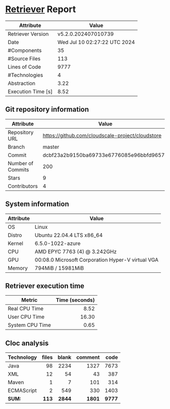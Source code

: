 # [Retriever](https://github.com/PalladioSimulator/Palladio-ReverseEngineering-Retriever) Report
| Attribute          | Value |
| ------------------ | ----- |
| Retriever Version  | v5.2.0.202407010739 |
| Date               | Wed Jul 10 02:27:22 UTC 2024 |
| #Components        | 35 |
| #Source Files      | 113 |
| Lines of Code      | 9777 |
| #Technologies      | 4 |
| Abstraction        | 3.22 |
| Execution Time [s] | 8.52 |

## Git repository information
|      Attribute    | Value |
| ----------------- | ----- |
| Repository URL    | https://github.com/cloudscale-project/cloudstore |
| Branch            | master |
| Commit            | dcbf23a2b9150ba69733e6776085e96bbfd96572 |
| Number of Commits | 200 |
| Stars             | 9 |
| Contributors      | 4 |


## System information
| Attribute | Value |
| --------- | ----- |
| OS | Linux  |
| Distro | Ubuntu 22.04.4 LTS x86_64  |
| Kernel | 6.5.0-1022-azure  |
| CPU | AMD EPYC 7763 (4) @ 3.242GHz  |
| GPU | 00:08.0 Microsoft Corporation Hyper-V virtual VGA  |
| Memory | 794MiB / 15981MiB  |

## Retriever execution time
| Metric | Time (seconds) |
| --- | ---: |
| Real CPU Time | 8.52 |
| User CPU Time | 16.30 |
| System CPU Time | 0.65 |
<!--
Explainations:
- __Real CPU Time__: actual time the command has run (can be less than total time spent in user and system mode for multi-threaded processes)
- __User CPU Time__: time the command has spent running in user mode
- __System CPU Time__: time the command has spent running in system or kernel mode
-->

## Cloc analysis

<!-- github.com/AlDanial/cloc v 1.90  T=0.29 s (455.6 files/s, 78496.4 lines/s) -->

|Technology|files|blank|comment|code|
|:-------|-------:|-------:|-------:|-------:|
|Java|98|2234|1327|7673|
|XML|12|54|43|387|
|Maven|1|7|101|314|
|ECMAScript|2|549|330|1403|
|**SUM:**|**113**|**2844**|**1801**|**9777**|

